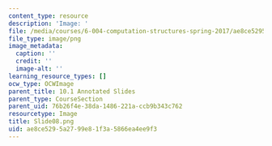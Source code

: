 ```yaml
---
content_type: resource
description: 'Image: '
file: /media/courses/6-004-computation-structures-spring-2017/ae8ce5295a2799e81f3a5866ea4ee9f3_Slide08.png
file_type: image/png
image_metadata:
  caption: ''
  credit: ''
  image-alt: ''
learning_resource_types: []
ocw_type: OCWImage
parent_title: 10.1 Annotated Slides
parent_type: CourseSection
parent_uid: 76b26f4e-38da-1486-221a-ccb9b343c762
resourcetype: Image
title: Slide08.png
uid: ae8ce529-5a27-99e8-1f3a-5866ea4ee9f3
---
```

